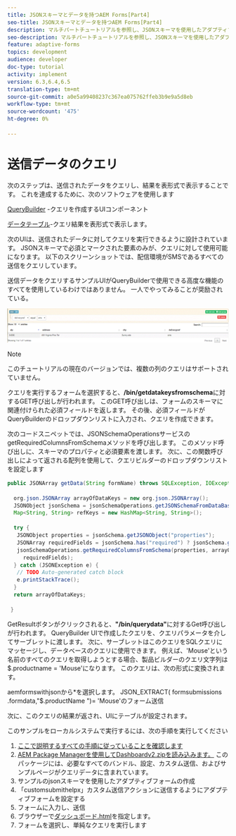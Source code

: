 ```yaml
---
title: JSONスキーマとデータを持つAEM Forms[Part4]
seo-title: JSONスキーマとデータを持つAEM Forms[Part4]
description: マルチパートチュートリアルを参照し、JSONスキーマを使用したアダプティブフォームの作成、送信されたデータのクエリに関する手順を実行してください。
seo-description: マルチパートチュートリアルを参照し、JSONスキーマを使用したアダプティブフォームの作成、送信されたデータのクエリに関する手順を実行してください。
feature: adaptive-forms
topics: development
audience: developer
doc-type: tutorial
activity: implement
version: 6.3,6.4,6.5
translation-type: tm+mt
source-git-commit: a0e5a99408237c367ea075762ffeb3b9e9a5d8eb
workflow-type: tm+mt
source-wordcount: '475'
ht-degree: 0%

---
```



# 送信データのクエリ


次のステップは、送信されたデータをクエリし、結果を表形式で表示することです。 これを達成するために、次のソフトウェアを使用します

[QueryBuilder](https://querybuilder.js.org/) -クエリを作成するUIコンポーネント

[データテーブル](https://datatables.net/)-クエリ結果を表形式で表示します。

次のUIは、送信されたデータに対してクエリを実行できるように設計されています。 JSONスキーマで必須とマークされた要素のみが、クエリに対して使用可能になります。 以下のスクリーンショットでは、配信環境がSMSであるすべての送信をクエリしています。

送信データをクエリするサンプルUIがQueryBuilderで使用できる高度な機能のすべてを使用しているわけではありません。 一人でやってみることが奨励されている。

![querybuilder](assets/querybuilderui.gif)

>[!NOTE]
>
>このチュートリアルの現在のバージョンでは、複数の列のクエリはサポートされていません。

クエリを実行するフォームを選択すると、**/bin/getdatakeysfromschema**&#x200B;に対するGET呼び出しが行われます。 このGET呼び出しは、フォームのスキーマに関連付けられた必須フィールドを返します。 その後、必須フィールドがQueryBuilderのドロップダウンリストに入力され、クエリを作成できます。

次のコードスニペットでは、JSONSchemaOperationsサービスのgetRequiredColumnsFromSchemaメソッドを呼び出します。 このメソッド呼び出しに、スキーマのプロパティと必須要素を渡します。 次に、この関数呼び出しによって返される配列を使用して、クエリビルダーのドロップダウンリストを設定します

```java
public JSONArray getData(String formName) throws SQLException, IOException {

  org.json.JSONArray arrayOfDataKeys = new org.json.JSONArray();
  JSONObject jsonSchema = jsonSchemaOperations.getJSONSchemaFromDataBase(formName);
  Map<String, String> refKeys = new HashMap<String, String>();

  try {
   JSONObject properties = jsonSchema.getJSONObject("properties");
   JSONArray requiredFields = jsonSchema.has("required") ? jsonSchema.getJSONArray("required") : null;
   jsonSchemaOperations.getRequiredColumnsFromSchema(properties, arrayOfDataKeys, "", jsonSchema, refKeys,
     requiredFields);
  } catch (JSONException e) {
   // TODO Auto-generated catch block
   e.printStackTrace();
  }
  return arrayOfDataKeys;

 }
```

GetResultボタンがクリックされると、**&quot;/bin/querydata&quot;**&#x200B;に対するGet呼び出しが行われます。 QueryBuilder UIで作成したクエリを、クエリパラメータを介してサーブレットに渡します。 次に、サーブレットはこのクエリをSQLクエリにマッセージし、データベースのクエリに使用できます。 例えば、&#39;Mouse&#39;という名前のすべてのクエリを取得しようとする場合、製品ビルダーのクエリ文字列は$.productname = &#39;Mouse&#39;になります。 このクエリは、次の形式に変換されます。

aemformswithjsonから*を選択します。  JSON_EXTRACT( formsubmissions .formdata,&quot;$.productName &quot;)= &#39;Mouse&#39;のフォーム送信

次に、このクエリの結果が返され、UIにテーブルが設定されます。

このサンプルをローカルシステムで実行するには、次の手順を実行してください

1. [ここで説明するすべての手順に従っていることを確認します](part2.md)
1. [AEM Package Managerを使用してDashboardv2.zipを読み込みます。](assets/dashboardv2.zip) このパッケージには、必要なすべてのバンドル、設定、カスタム送信、およびサンプルページがクエリデータに含まれています。
1. サンプルのjsonスキーマを使用したアダプティブフォームの作成
1. 「customsubmithelpx」カスタム送信アクションに送信するようにアダプティブフォームを設定する
1. フォームに入力し、送信
1. ブラウザーで[ダッシュボード.html](http://localhost:4502/content/AemForms/dashboard.html)を指定します。
1. フォームを選択し、単純なクエリを実行します

